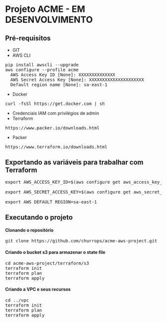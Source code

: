 # Projeto ACME - EM DESENVOLVIMENTO

## Pré-requisitos

* GIT
* AWS CLI
<pre>pip install awscli --upgrade
aws configure --profile acme
  AWS Access Key ID [None]: XXXXXXXXXXXXXX
  AWS Secret Access Key [None]: XXXXXXXXXXXXXXXXXXXXX
  Default region name [None]: sa-east-1
</pre>
* Docker
<pre>curl -fsSl https://get.docker.com | sh</pre>
* Credenciais IAM com privilégios de admin
* Terraform
<pre>https://www.packer.io/downloads.html</pre>
* Packer
<pre>https://www.terraform.io/downloads.html</pre>

## Exportando as variáveis para trabalhar com Terraform

<pre>
export AWS_ACCESS_KEY_ID=$(aws configure get aws_access_key_id --profile acme)

export AWS_SECRET_ACCESS_KEY=$(aws configure get aws_secret_access_key --profile acme)

export AWS_DEFAULT_REGION=sa-east-1
</pre>

## Executando o projeto

#### Clonando o repositório

<pre>git clone https://github.com/churrops/acme-aws-project.git</pre>

#### Criando o bucket s3 para armazenar o state file

<pre>
cd acme-aws-project/terraform/s3
terraform init
terraform plan
terraform apply
</pre>

#### Criando a VPC e seus recursos

<pre>
cd ../vpc
terraform init
terraform plan
terraform apply
</pre>

